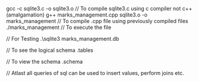 gcc -c sqlite3.c -o sqlite3.o
  // To compile sqlite3.c using c compiler not c++ (amalgamation)
g++ marks_management.cpp sqlite3.o -o marks_management
  // To compile .cpp file using previously compiled files
./marks_management
  // To execute the file

// For Testing
.\sqlite3 marks_management.db

// To see the logical schema
  .tables

// To view the schema
.schema <TableName>

// Atlast all queries of sql can be used to insert values, perform joins etc.
